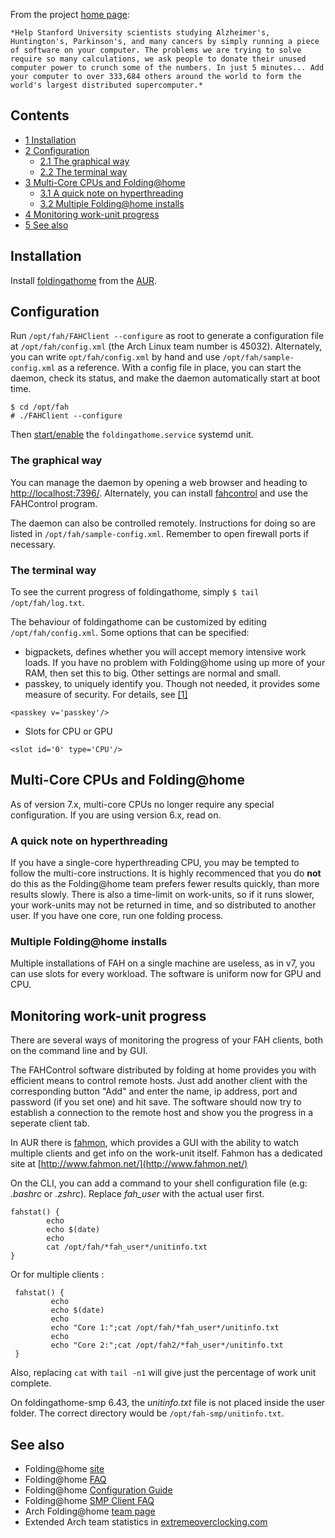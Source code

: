 From the project [home page](http://folding.stanford.edu/):

	*Help Stanford University scientists studying Alzheimer's, Huntington's, Parkinson's, and many cancers by simply running a piece of software on your computer. The problems we are trying to solve require so many calculations, we ask people to donate their unused computer power to crunch some of the numbers. In just 5 minutes... Add your computer to over 333,684 others around the world to form the world's largest distributed supercomputer.*

## Contents

*   [1 Installation](#Installation)
*   [2 Configuration](#Configuration)
    *   [2.1 The graphical way](#The_graphical_way)
    *   [2.2 The terminal way](#The_terminal_way)
*   [3 Multi-Core CPUs and Folding@home](#Multi-Core_CPUs_and_Folding.40home)
    *   [3.1 A quick note on hyperthreading](#A_quick_note_on_hyperthreading)
    *   [3.2 Multiple Folding@home installs](#Multiple_Folding.40home_installs)
*   [4 Monitoring work-unit progress](#Monitoring_work-unit_progress)
*   [5 See also](#See_also)

## Installation

Install [foldingathome](https://aur.archlinux.org/packages/foldingathome/) from the [AUR](/index.php/AUR "AUR").

## Configuration

Run `/opt/fah/FAHClient --configure` as root to generate a configuration file at `/opt/fah/config.xml` (the Arch Linux team number is 45032). Alternately, you can write `opt/fah/config.xml` by hand and use `/opt/fah/sample-config.xml` as a reference. With a config file in place, you can start the daemon, check its status, and make the daemon automatically start at boot time.

```
$ cd /opt/fah
# ./FAHClient --configure

```

Then [start/enable](/index.php/Start/enable "Start/enable") the `foldingathome.service` systemd unit.

### The graphical way

You can manage the daemon by opening a web browser and heading to [http://localhost:7396/](http://localhost:7396/). Alternately, you can install [fahcontrol](https://aur.archlinux.org/packages/fahcontrol/) and use the FAHControl program.

The daemon can also be controlled remotely. Instructions for doing so are listed in `/opt/fah/sample-config.xml`. Remember to open firewall ports if necessary.

### The terminal way

To see the current progress of foldingathome, simply `$ tail /opt/fah/log.txt`.

The behaviour of foldingathome can be customized by editing `/opt/fah/config.xml`. Some options that can be specified:

*   bigpackets, defines whether you will accept memory intensive work loads. If you have no problem with Folding@home using up more of your RAM, then set this to big. Other settings are normal and small.
*   passkey, to uniquely identify you. Though not needed, it provides some measure of security. For details, see [[1]](http://folding.stanford.edu/English/FAQ-passkey)

```
<passkey v='passkey'/>

```

*   Slots for CPU or GPU

```
<slot id='0' type='CPU'/>

```

## Multi-Core CPUs and Folding@home

As of version 7.x, multi-core CPUs no longer require any special configuration. If you are using version 6.x, read on.

### A quick note on hyperthreading

If you have a single-core hyperthreading CPU, you may be tempted to follow the multi-core instructions. It is highly recommenced that you do **not** do this as the Folding@home team prefers fewer results quickly, than more results slowly. There is also a time-limit on work-units, so if it runs slower, your work-units may not be returned in time, and so distributed to another user. If you have one core, run one folding process.

### Multiple Folding@home installs

Multiple installations of FAH on a single machine are useless, as in v7, you can use slots for every workload. The software is uniform now for GPU and CPU.

## Monitoring work-unit progress

There are several ways of monitoring the progress of your FAH clients, both on the command line and by GUI.

The FAHControl software distributed by folding at home provides you with efficient means to control remote hosts. Just add another client with the corresponding button "Add" and enter the name, ip address, port and password (if you set one) and hit save. The software should now try to establish a connection to the remote host and show you the progress in a seperate client tab.

In AUR there is [fahmon](https://aur.archlinux.org/packages/fahmon/), which provides a GUI with the ability to watch multiple clients and get info on the work-unit itself. Fahmon has a dedicated site at [http://www.fahmon.net/](http://www.fahmon.net/)

On the CLI, you can add a command to your shell configuration file (e.g: *.bashrc* or *.zshrc*). Replace *fah_user* with the actual user first.

```
fahstat() {
        echo
        echo $(date)
        echo
        cat /opt/fah/*fah_user*/unitinfo.txt
}

```

Or for multiple clients :

```
 fahstat() {
         echo
         echo $(date)
         echo
         echo "Core 1:";cat /opt/fah/*fah_user*/unitinfo.txt
         echo
         echo "Core 2:";cat /opt/fah2/*fah_user*/unitinfo.txt
 }

```

Also, replacing `cat` with `tail -n1` will give just the percentage of work unit complete.

On foldingathome-smp 6.43, the *unitinfo.txt* file is not placed inside the user folder. The correct directory would be `/opt/fah-smp/unitinfo.txt`.

## See also

*   Folding@home [site](http://folding.stanford.edu/)
*   Folding@home [FAQ](http://folding.stanford.edu/home/faq/)
*   Folding@home [Configuration Guide](http://folding.stanford.edu/home/guide/configuration-guide/)
*   Folding@home [SMP Client FAQ](http://folding.stanford.edu/home/faq/faq-smp)
*   Arch Folding@home [team page](http://fah-web.stanford.edu/cgi-bin/main.py?qtype=teampage&teamnum=45032)
*   Extended Arch team statistics in [extremeoverclocking.com](http://folding.extremeoverclocking.com/team_summary.php?s=&t=45032)